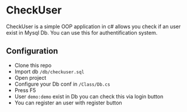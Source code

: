# CheckUser
CheckUser is a simple OOP application in c# allows you check if an user exist in Mysql Db. You can use this for authentification system.

## Configuration

- Clone this repo
- Import db `/db/checkuser.sql`
- Open project
- Configure your Db conf in `/Class/Db.cs`
- Press F5
- User `demo:demo` exist in Db you can check this via login button
- You can register an user with register button
